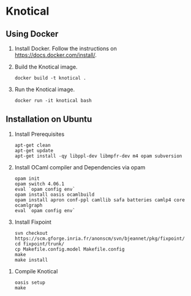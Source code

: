 # Knotical

## Using Docker

1. Install Docker. Follow the instructions on https://docs.docker.com/install/.

1. Build the Knotical image.

    ```
    docker build -t knotical .
    ```

1. Run the Knotical image.

    ```
    docker run -it knotical bash
    ```
    
## Installation on Ubuntu

1. Install Prerequisites

    ```
    apt-get clean
    apt-get update
    apt-get install -qy libppl-dev libmpfr-dev m4 opam subversion
    ```
    
 1. Install OCaml compiler and Dependencies via opam
 
    ```
    opam init
    opam switch 4.06.1
    eval `opam config env`
    opam install oasis ocamlbuild
    opam install apron conf-ppl camllib safa batteries camlp4 core ocamlgraph
    eval `opam config env`
    ```
    
1. Install Fixpoint
  
    ```
    svn checkout https://scm.gforge.inria.fr/anonscm/svn/bjeannet/pkg/fixpoint/
    cd fixpoint/trunk/
    cp Makefile.config.model Makefile.config
    make
    make install
    ```
    
<!-- 1. Download Interproc and Symkat -->

<!--     ``` -->
<!--     mkdir deps -->
    
<!--     svn checkout https://scm.gforge.inria.fr/anonscm/svn/bjeannet/pkg/interproc/ deps/interproc -->
    
<!--     wget https://perso.ens-lyon.fr/damien.pous/symbolickat/symkat-1.4.tgz --no-check-certificate -->
<!--     tar -xf symkat-1.4.tgz -C symkat --directory deps/ -->
<!--     ``` -->
    
1. Compile Knotical
   
    ```
    oasis setup
    make
    ```
